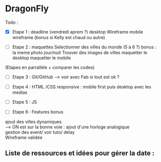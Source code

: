 # DragonFly

Todo : 

- [x] Etape 1 : deadline (vendredi aprem ?)
desktop Wireframe
mobile wireframe (bonus si Kelly est chaud ou autre)

- [ ] Etape 2 : maquettes
Selectionner des villes du monde (5 à 6 ?)
bonus : la meme photo jour/nuit 
Trouver des images de villes 
maquetter le desktop
maquetter le mobile

(Etapes en parrallèle + comparer les codes)

- [ ] Etape 3 : Git/GitHub --> voir avec Fab si tout est ok ? 

- [ ] Etape 4 : HTML /CSS 
responsive : mobile first puis desktop avec les medias

- [ ] Etape 5 : JS

- [ ] Etape 6 : Features bonus

ajout des villes dynamiques<br>
--> ON est sur la bonne voie : ajout d'une horloge analogique<br>
gestion des event/ voir tuto/ delay<br>
Wireframe validée<br>


Liste de ressources et idées pour gérer la date : 
- 

